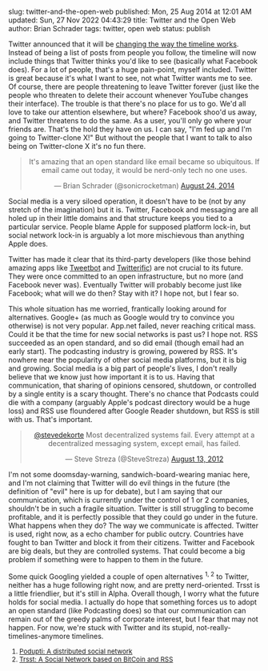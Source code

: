 slug: twitter-and-the-open-web
published: Mon, 25 Aug 2014 at 12:01 AM
updated: Sun, 27 Nov 2022 04:43:29 
title: Twitter and the Open Web
author: Brian Schrader
tags: twitter, open web
status: publish

Twitter announced that it will be [changing the way the timeline works][tl]. Instead of being a list of posts from people you follow, the timeline will now include things that Twitter thinks you'd like to see (basically what Facebook does). For a lot of people, that's a huge pain-point, myself included. Twitter is great because it's what I want to see, not what Twitter wants me to see. Of course, there are people threatening to leave Twitter forever (just like the people who threaten to delete their account whenever YouTube changes their interface). The trouble is that there's no place for us to go. We'd all love to take our attention elsewhere, but where? Facebook shoo'd us away, and Twitter threatens to do the same. As a user, you'll only go where your friends are. That's the hold they have on us. I can say, "I'm fed up and I'm going to Twitter-clone X!" But without the people that I want to talk to also being on Twitter-clone X it's no fun there.

[tl]: http://mashable.com/2014/08/20/twitter-timeline-changes-confirmed/

<blockquote class="twitter-tweet" align='center' lang="en"><p>It&#39;s amazing that an open standard like email became so ubiquitous. If email came out today, it would be nerd-only tech no one uses.</p>&mdash; Brian Schrader (@sonicrocketman) <a href="https://twitter.com/sonicrocketman/statuses/503672083805503488">August 24, 2014</a></blockquote>
<script async src="http://platform.twitter.com/widgets.js" charset="utf-8"></script>

Social media is a very siloed operation, it doesn't have to be (not by any stretch of the imagination) but it is. Twitter, Facebook and messaging are all holed up in their little domains and that structure keeps you tied to a particular service. People blame Apple for supposed platform lock-in, but social network lock-in is arguably a lot more mischievous than anything Apple does. 

Twitter has made it clear that its third-party developers (like those behind amazing apps like [Tweetbot][tb] and [Twitterific][tf]) are not crucial to its future. They were once committed to an open infrastructure, but no more (and Facebook never was). Eventually Twitter will probably become just like Facebook; what will we do then? Stay with it? I hope not, but I fear so.

[tb]:http://tapbots.com/software/tweetbot/
[tf]:http://twitterrific.com/ios

This whole situation has me worried, frantically looking around for alternatives. Google+ (as much as Google would try to convince you otherwise) is not very popular. App.net failed, never reaching critical mass. Could it be that the time for new social networks is past us? I hope not. RSS succeeded as an open standard, and so did email (though email had an early start). The podcasting industry is growing, powered by RSS. It's nowhere near the popularity of other social media platforms, but it is big and growing. Social media is a big part of people's lives, I don't really believe that we know just how important it is to us. Having that communication, that sharing of opinions censored, shutdown, or controlled by a single entity is a scary thought. There's no chance that Podcasts could die with a company (arguably Apple's podcast directory would be a huge loss) and RSS use floundered after Google Reader shutdown, but RSS is still with us. That's important.

<blockquote class="twitter-tweet" align='center'  data-conversation="none" lang="en"><p><a href="https://twitter.com/stevedekorte">@stevedekorte</a> Most decentralized systems fail. Every attempt at a decentralized messaging system, except email, has failed.</p>&mdash; Steve Streza (@SteveStreza) <a href="https://twitter.com/SteveStreza/statuses/234804015173623808">August 13, 2012</a></blockquote>
<script async src="//platform.twitter.com/widgets.js" charset="utf-8"></script>

I'm not some doomsday-warning, sandwich-board-wearing maniac here, and I'm not claiming that Twitter will do evil things in the future (the definition of "evil" here is up for debate), but I am saying that our communication, which is currently under the control of 1 or 2 companies, shouldn't be in such a fragile situation. Twitter is still struggling to become profitable, and it is perfectly possible that they could go under in the future. What happens when they do? The way we communicate is affected. Twitter is used, right now, as a echo chamber for public outcry. Countries have fought to ban Twitter and block it from their citizens. Twitter and Facebook are big deals, but they are controlled systems. That could become a big problem if something were to happen to them in the future.

Some quick Googling yielded a couple of open alternatives <sup>1, 2</sup> to Twitter, neither has a huge following right now, and are pretty nerd-oriented. Trsst is a little friendlier, but it's still in Alpha. Overall though, I worry what the future holds for social media. I actually do hope that something forces us to adopt an open standard (like Podcasting does) so that our communication can remain out of the greedy palms of corporate interest, but I fear that may not happen. For now, we're stuck with Twitter and its stupid, not-really-timelines-anymore timelines.

<div id='alt' style='font-size:small;'><ol>
<li><a href='http://podupti.me'>Podupti: A distributed social network</a></li>
<li><a href='http://www.trsst.com'>Trsst: A Social Network based on BitCoin and RSS</a></li>
</ol></div>